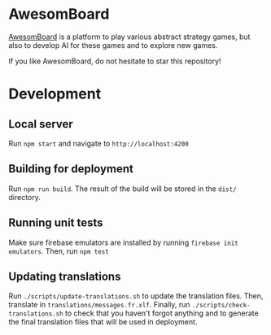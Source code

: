 # AwesomBoard

[AwesomBoard](awesom.eu/board) is a platform to play various abstract strategy games, but also to develop AI for these games and to explore new games.

If you like AwesomBoard, do not hesitate to star this repository!

# Development
## Local server
Run `npm start` and navigate to `http://localhost:4200`

## Building for deployment

Run `npm run build`. The result of the build will be stored in the `dist/` directory.

## Running unit tests

Make sure firebase emulators are installed by running `firebase init emulators`.
Then, run `npm test`

## Updating translations

Run `./scripts/update-translations.sh` to update the translation files.
Then, translate in `translations/messages.fr.xlf`.
Finally, run `./scripts/check-translations.sh` to check that you haven't forgot anything and to generate the final translation files that will be used in deployment.
